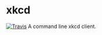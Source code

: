 # xkcd
[![Travis](https://img.shields.io/travis/randomdude999/xkcd.svg)](https://travis-ci.org/randomdude999/xkcd)
A command line xkcd client.
